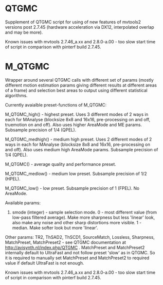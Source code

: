 # QTGMC
Supplement of QTGMC script for using of new features of mvtools2 versions post 2.7.45 (hardware acceleration via DX12, interpolated overlap and may be more).

Known issues with mvtools 2.7.46_a.xx and 2.8.0-a.00 - too slow start time of script in comparison with pinterf build 2.7.45.

# M_QTGMC
Wrapper around several QTGMC calls with different set of params (mostly different motion estimation params giving different results at different areas of a frame) and selection best areas to output using different statistical algorithms.

Currently avaialble preset-functions of M_QTGMC:

M_QTGMC_high() - highest preset. Uses 3 different modes of 2 ways in each for MAnalyse (blocksize 8x8 and 16x16, pre-processing on and off, truemotion on and off). Also uses higher AreaMode and ME params. Subsample precision of 1/4 (QPEL).

M_QTGMC_medhigh() - medium high preset. Uses 2 different modes of 2 ways in each for MAnalyse (blocksize 8x8 and 16x16, pre-processing on and off). Also uses medium high AreaMode params. Subsample precision of 1/4 (QPEL).

M_QTGMC() - average quality and performance preset. 

M_QTGMC_medlow() - medium low preset. Subsample precision of 1/2 (HPEL).

M_QTGMC_low() - low preset. Subsample precision of 1 (FPEL). No AreaMode.


Available params:
1. smode (integer) - sample selection mode. 0 - most different value (from low-pass filtered average). Make more sharpness but less 'linear' look, also make any noise and other sharp distortions more visible. 1 - median. Make softer look but more 'linear'.

Other params:  TR2, ThSAD2, ThSCD1, SourceMatch, Lossless, Sharpness, MatchPreset, MatchPreset2 - see QTGMC documentation at http://avisynth.nl/index.php/QTGMC . MatchPreset and MatchPreset2 internally default to UltraFast and not follow preset 'slow' as in QTGMC. So it is required to manually set MatchPreset and MatchPreset2 to required value if default UltraFast is not enough.


Known issues with mvtools 2.7.46_a.xx and 2.8.0-a.00 - too slow start time of script in comparison with pinterf build 2.7.45.
